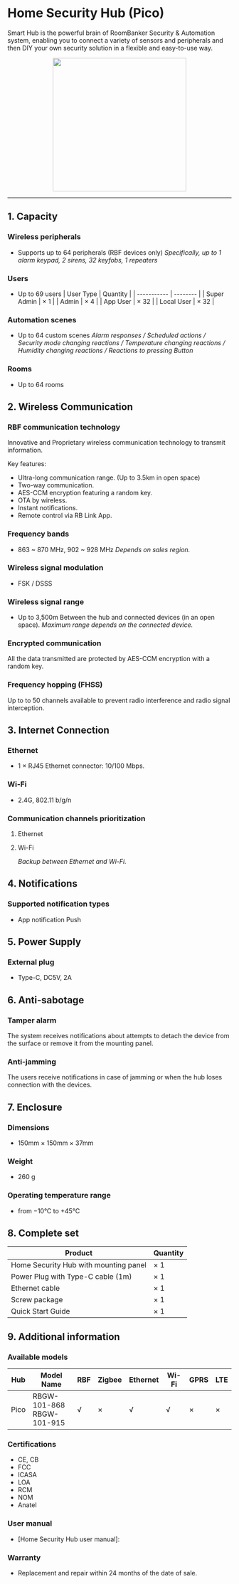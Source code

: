 # Home Security Hub (Pico)

Smart Hub is the powerful brain of RoomBanker Security & Automation system, enabling you to connect a variety of sensors and peripherals and then DIY your own security solution in a flexible and easy-to-use way.
<div align=center>
<img src="https://dusunprj.oss-us-west-1.aliyuncs.com/roombanker/1-%E9%80%8F%E8%A7%86%E5%9B%BE-3.png" align="center" width=300; float:center;> 
</div>

------

## 1. Capacity

### Wireless peripherals

* Supports up to 64 peripherals (RBF devices only)
*Specifically, up to 1 alarm keypad, 2 sirens, 32 keyfobs, 1 repeaters*



### Users

* Up to 69 users
  | User Type   | Quantity |
  | ----------- | -------- |
  | Super Admin | × 1      |
  | Admin       | × 4      |
  | App User    | × 32     |
  | Local User  | × 32     |


### Automation scenes

* Up to 64 custom scenes
  *Alarm responses / Scheduled actions / Security mode changing reactions / Temperature changing reactions / Humidity changing reactions / Reactions to pressing Button*



### Rooms
* Up to 64 rooms



## 2. Wireless Communication

### RBF communication technology

Innovative and Proprietary wireless communication technology to transmit information.

Key features:
* Ultra-long communication range. (Up to 3.5km in open space)
* Two-way communication.
* AES-CCM encryption featuring a random key.
* OTA by wireless.
* Instant notifications.
* Remote control via RB Link App.



### Frequency bands
* 863 ~ 870 MHz, 902 ~ 928 MHz
*Depends on sales region.*



### Wireless signal modulation
* FSK / DSSS



### Wireless signal range
* Up to 3,500m
Between the hub and connected devices (in an open space).
*Maximum range depends on the connected device.*



### Encrypted communication

All the data transmitted are protected by AES-CCM encryption with a random key.



### Frequency hopping (FHSS)

Up to to 50 channels available to prevent radio interference and radio signal interception.



## 3. Internet Connection

### Ethernet
* 1 × RJ45 Ethernet connector: 10/100 Mbps.



### Wi-Fi

* 2.4G, 802.11 b/g/n



### Communication channels prioritization
1. Ethernet

2. Wi-Fi

   *Backup between Ethernet and Wi-Fi.*
   
   

## 4. Notifications

### Supported notification types
* App notification Push



## 5. Power Supply
### External plug

* Type-C, DC5V, 2A



## 6. Anti-sabotage

### Tamper alarm

The system receives notifications about attempts to detach the device from the surface or remove it from the mounting panel.



### Anti-jamming
The users  receive notifications in case of jamming or when the hub loses connection with the devices.



## 7. Enclosure
### Dimensions

* 150mm × 150mm × 37mm



### Weight

* 260 g



### Operating temperature range
* from −10°C to +45°C



## 8. Complete set

| Product                               | Quantity |
| ------------------------------------- | -------- |
| Home Security Hub with mounting panel | × 1      |
| Power Plug with Type-C cable (1m)     | × 1      |
| Ethernet cable                        | × 1      |
| Screw package                         | × 1      |
| Quick Start Guide                     | × 1      |



## 9. Additional information

### Available models

| Hub  | Model Name                     | RBF  | Zigbee | Ethernet | Wi-Fi | GPRS | LTE  |
| ---- | ------------------------------ | ---- | ------ | -------- | ----- | ---- | ---- |
| Pico | RBGW-101-868<br />RBGW-101-915 | √    | ×      | √        | √     | ×    | ×    |



### Certifications

* CE, CB
* FCC
* ICASA
* LOA
* RCM
* NOM
* Anatel



### User manual
* [Home Security Hub user manual]: 



### Warranty
* Replacement and repair within 24 months of the date of sale. 
